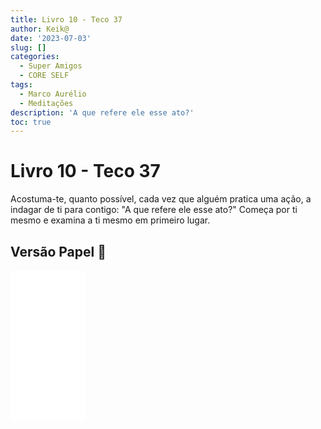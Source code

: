 ```yaml
---
title: Livro 10 - Teco 37
author: Keik@
date: '2023-07-03'
slug: []
categories:
  - Super Amigos
  - CORE SELF
tags:
  - Marco Aurélio
  - Meditações
description: 'A que refere ele esse ato?'
toc: true
---
```


# Livro 10 - Teco 37

Acostuma-te, quanto possível, cada vez que alguém pratica uma ação, a indagar de ti para contigo: "A que refere ele esse ato?" Começa por ti mesmo e examina a ti mesmo em primeiro lugar.

## Versão Papel :book:
<iframe style="width:120px;height:240px;" marginwidth="0" marginheight="0" scrolling="no" frameborder="0" src="//ws-na.amazon-adsystem.com/widgets/q?ServiceVersion=20070822&OneJS=1&Operation=GetAdHtml&MarketPlace=BR&source=ss&ref=as_ss_li_til&ad_type=product_link&tracking_id=mundodekeika-20&language=pt_BR&marketplace=amazon&region=BR&placement=B092FVY4BB&asins=B092FVY4BB&linkId=37c5ec14221f61f811029aa88b520891&show_border=true&link_opens_in_new_window=true"></iframe>

